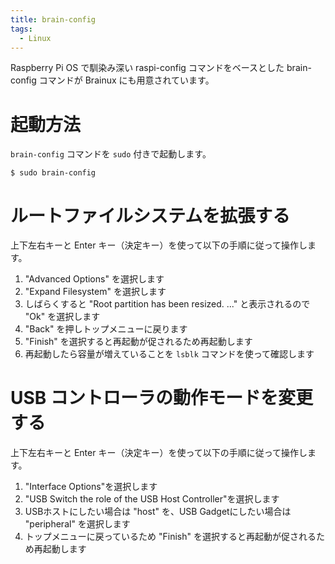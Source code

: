 ```yaml
---
title: brain-config
tags:
  - Linux
---
```


Raspberry Pi OS で馴染み深い raspi-config コマンドをベースとした brain-config コマンドが Brainux にも用意されています。


# 起動方法

`brain-config` コマンドを `sudo` 付きで起動します。

```shell-session
$ sudo brain-config
```


# ルートファイルシステムを拡張する

上下左右キーと Enter キー（決定キー）を使って以下の手順に従って操作します。

1. "Advanced Options" を選択します
2. "Expand Filesystem" を選択します
3. しばらくすると "Root partition has been resized. ..." と表示されるので "Ok" を選択します
4. "Back" を押しトップメニューに戻ります
5. "Finish" を選択すると再起動が促されるため再起動します
6. 再起動したら容量が増えていることを `lsblk` コマンドを使って確認します


# USB コントローラの動作モードを変更する

上下左右キーと Enter キー（決定キー）を使って以下の手順に従って操作します。

1. "Interface Options"を選択します
2. "USB Switch the role of the USB Host Controller"を選択します
3. USBホストにしたい場合は "host" を、USB Gadgetにしたい場合は "peripheral" を選択します
4. トップメニューに戻っているため "Finish" を選択すると再起動が促されるため再起動します
